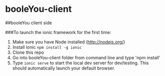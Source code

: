 # booleYou-client
##booleYou client side

###To launch the ionic framework for the first time:
1. Make sure you have Node installed (http://nodejs.org/)
2. Install ionic `npm install -g ionic`
2. Clone this repo
3. Go into booleYou-client folder from command line and type 'npm install'
4. Type `ionic serve` to start the local dev server for dev/testing. This should automatically launch your default browser.